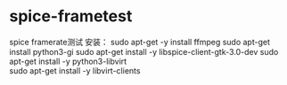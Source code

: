 # spice-frametest
spice framerate测试
安装：
sudo apt-get -y install ffmpeg
sudo apt-get install python3-gi
sudo apt-get install -y libspice-client-gtk-3.0-dev
sudo apt-get install -y python3-libvirt  
sudo apt-get install -y libvirt-clients
